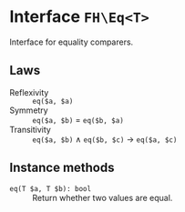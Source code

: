 # Interface `FH\Eq<T>`

Interface for equality comparers.

## Laws

<dl>
<dt>Reflexivity</dt>
<dd><code>eq($a, $a)</code></dd>

<dt>Symmetry</dt>
<dd><code>eq($a, $b)</code> = <code>eq($b, $a)</code></dd>

<dt>Transitivity</dt>
<dd><code>eq($a, $b)</code> ∧ <code>eq($b, $c)</code> → <code>eq($a, $c)</code></dd>
</dl>

## Instance methods

<dl>
<dt><code>eq(T $a, T $b): bool</code></dt>
<dd>Return whether two values are equal.</dd>
</dl>
